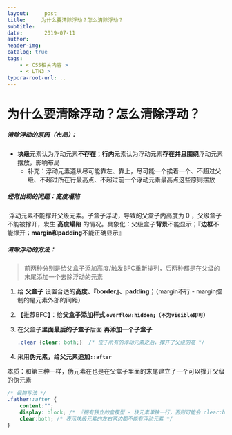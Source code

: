 ```yaml
---
layout:     post
title:     为什么要清除浮动？怎么清除浮动？
subtitle:  
date:       2019-07-11
author:     
header-img: 
catalog: true
tags:
    - < CSS相关内容 >
    - < LTN3 >
typora-root-url: ..
---
```




# 为什么要清除浮动？怎么清除浮动？

##### 清除浮动的原因（布局）：

- **块级**元素认为浮动元素**不存在**；**行内**元素认为浮动元素**存在并且围绕**浮动元素摆放，影响布局
    - 补充：浮动元素遵从尽可能靠左、靠上，尽可能一个挨着一个、不超过父级、不超过所在行最高点、不超过前一个浮动元素最高点这些原则摆放

##### 经常出现的问题：高度塌陷

​	浮动元素不能撑开父级元素。子盒子浮动，导致的父盒子内高度为 0 ，父级盒子不能被撑开，发生 **高度塌陷** 的情况。具象化：父级盒子**背景**不能显示；『**边框**不能撑开；**margin和padding**不能正确显示』



##### 清除浮动的方法：

> 前两种分别是给父盒子添加高度/触发BFC重新排列，后两种都是在父级的末尾添加一个去除浮动的元素

1. 给 **父盒子** 设置合适的**高度、『border』、padding**；（margin不行 - margin控制的是元素外部的间距）

2. 【推荐BFC】：给**父盒子添加样式  `overflow:hidden;（不为visible即可）`**

3. 在父盒子**里面最后的子盒子**后面 **再添加一个子盒子**

    ```css
    .clear {clear: both;}  /* 位于所有的浮动元素之后，撑开了父级的高 */
    ```

4. 采用**伪元素，给父元素追加`::after`**

本质：和第三种一样，伪元素在也是在父盒子里面的末尾建立了一个可以撑开父级的伪元素

```css
/* 最简写法 */
.father::after {
    content:"";
    display: block; /* 『拥有独立的盒模型 - 块元素单独一行，否则可能会 clear:both 失效』 */
    clear:both; /* 表示块级元素的左右两边都不能有浮动元素 */
}
```



